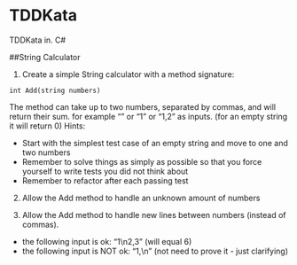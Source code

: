 # TDDKata
TDDKata in. C#

##String Calculator

1. Create a simple String calculator with a method signature:

`int Add(string numbers)`

The method can take up to two numbers, separated by commas, and will return their sum. 
for example “” or “1” or “1,2” as inputs.
(for an empty string it will return 0) 
Hints:
* Start with the simplest test case of an empty string and move to one and two numbers
* Remember to solve things as simply as possible so that you force yourself to write tests you did not think about
* Remember to refactor after each passing test

2. Allow the Add method to handle an unknown amount of numbers

3. Allow the Add method to handle new lines between numbers (instead of commas).
* the following input is ok: “1\n2,3” (will equal 6)
* the following input is NOT ok: “1,\n” (not need to prove it - just clarifying)